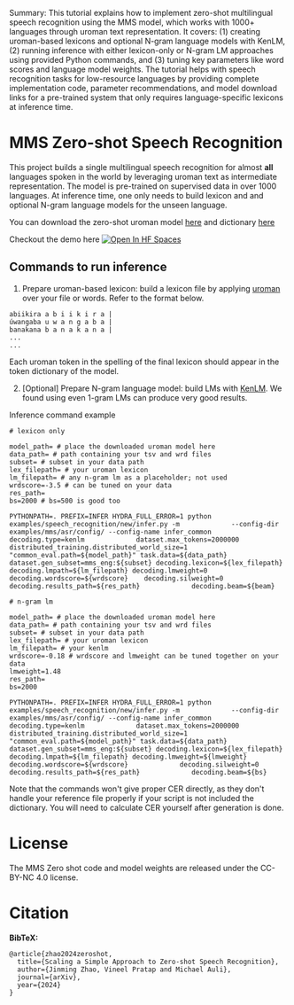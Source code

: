 Summary: This tutorial explains how to implement zero-shot multilingual speech recognition using the MMS model, which works with 1000+ languages through uroman text representation. It covers: (1) creating uroman-based lexicons and optional N-gram language models with KenLM, (2) running inference with either lexicon-only or N-gram LM approaches using provided Python commands, and (3) tuning key parameters like word scores and language model weights. The tutorial helps with speech recognition tasks for low-resource languages by providing complete implementation code, parameter recommendations, and model download links for a pre-trained system that only requires language-specific lexicons at inference time.

# MMS Zero-shot Speech Recognition

This project builds a single multilingual speech recognition for almost **all** languages spoken in the world by leveraging uroman text as intermediate representation. The model is pre-trained on supervised data in over 1000 languages. At inference time, one only needs to build lexicon and and optional N-gram language models for the unseen language.

You can download the zero-shot uroman model [here](https://dl.fbaipublicfiles.com/mms/zeroshot/model.pt) and dictionary [here](https://dl.fbaipublicfiles.com/mms/zeroshot/tokens.txt)

Checkout the demo here [![Open In HF Spaces](https://huggingface.co/datasets/huggingface/badges/raw/main/open-in-hf-spaces-sm-dark.svg)](https://huggingface.co/spaces/mms-meta/mms-zeroshot) 

## Commands to run inference

1. Prepare uroman-based lexicon: build a lexicon file by applying [uroman](https://github.com/isi-nlp/uroman) over your file or words. Refer to the format below. 
```
abiikira a b i i k i r a |
úwangaba u w a n g a b a |
banakana b a n a k a n a |
...
...
```

Each uroman token in the spelling of the final lexicon should appear in the token dictionary of the model.

2. [Optional] Prepare N-gram language model: build LMs with [KenLM](https://github.com/kpu/kenlm). We found using even 1-gram LMs can produce very good results.

Inference command example

```
# lexicon only

model_path= # place the downloaded uroman model here
data_path= # path containing your tsv and wrd files
subset= # subset in your data path
lex_filepath= # your uroman lexicon
lm_filepath= # any n-gram lm as a placeholder; not used
wrdscore=-3.5 # can be tuned on your data
res_path=
bs=2000 # bs=500 is good too

PYTHONPATH=. PREFIX=INFER HYDRA_FULL_ERROR=1 python examples/speech_recognition/new/infer.py -m             --config-dir examples/mms/asr/config/ --config-name infer_common decoding.type=kenlm             dataset.max_tokens=2000000 distributed_training.distributed_world_size=1             "common_eval.path=${model_path}" task.data=${data_path}             dataset.gen_subset=mms_eng:${subset} decoding.lexicon=${lex_filepath}             decoding.lmpath=${lm_filepath} decoding.lmweight=0 decoding.wordscore=${wrdscore}    decoding.silweight=0 decoding.results_path=${res_path}             decoding.beam=${beam}
```


```
# n-gram lm

model_path= # place the downloaded uroman model here
data_path= # path containing your tsv and wrd files
subset= # subset in your data path
lex_filepath= # your uroman lexicon
lm_filepath= # your kenlm
wrdscore=-0.18 # wrdscore and lmweight can be tuned together on your data
lmweight=1.48
res_path=
bs=2000

PYTHONPATH=. PREFIX=INFER HYDRA_FULL_ERROR=1 python examples/speech_recognition/new/infer.py -m             --config-dir examples/mms/asr/config/ --config-name infer_common decoding.type=kenlm             dataset.max_tokens=2000000 distributed_training.distributed_world_size=1             "common_eval.path=${model_path}" task.data=${data_path}             dataset.gen_subset=mms_eng:${subset} decoding.lexicon=${lex_filepath}             decoding.lmpath=${lm_filepath} decoding.lmweight=${lmweight} decoding.wordscore=${wrdscore}             decoding.silweight=0 decoding.results_path=${res_path}             decoding.beam=${bs}

```

Note that the commands won't give proper CER directly, as they don't handle your reference file properly if your script is not included the dictionary. You will need to calculate CER yourself after generation is done.

# License

The MMS Zero shot code and model weights are released under the CC-BY-NC 4.0 license.

# Citation

**BibTeX:**

```
@article{zhao2024zeroshot,
  title={Scaling a Simple Approach to Zero-shot Speech Recognition},
  author={Jinming Zhao, Vineel Pratap and Michael Auli},
  journal={arXiv},
  year={2024}
}

```
